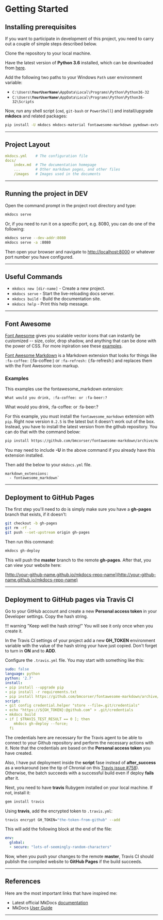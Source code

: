 # Getting Started

## Installing prerequisites

If you want to participate in development of this project, you need to carry out a couple of simple steps described below.

Clone the repository to your local machine.

Have the latest version of __Python 3.6__ installed, which can be downloaded from [here](https://www.python.org/downloads/).

Add the following two paths to your Windows `Path` user environment variable:

- `C:\Users\`__`YourUserName`__`\AppData\Local\Programs\Python\Python36-32`
- `C:\Users\`__`YourUserName`__`\AppData\Local\Programs\Python\Python36-32\Scripts`

Now, run any shell script (`cmd`, `git-bash` or `PowerShell`) and install/upgrade __mkdocs__ and related packages:

``` bash
pip install -U mkdocs mkdocs-material fontawesome-markdown pymdown-extensions
```

---

## Project Layout

``` yaml
mkdocs.yml    # The configuration file
docs/
    index.md  # The documentation homepage
    ...       # Other markdown pages, and other files
    /images   # Images used in the documents
```

---

## Running the project in DEV

Open the command prompt in the project root directory and type:

``` bash
mkdocs serve
```

Or, if you need to run it on a specific port, e.g. 8080, you can do one of the following:

``` bash
mkdocs serve --dev-addr:8080
mkdocs serve -a :8080
```

Then open your browser and navigate to [http://localhost:8000](http://localhost:8000/) or whatever port number you have configured.

---

## Useful Commands

- `mkdocs new [dir-name]` - Create a new project.
- `mkdocs serve` - Start the live-reloading docs server.
- `mkdocs build` - Build the documentation site.
- `mkdocs help` - Print this help message.

---

## Font Awesome

[Font Awesome](https://fortawesome.github.io) gives you scalable vector icons that can instantly be customized -- size, color, drop shadow, and anything that can be done with the power of CSS. For more inpiration see these [examples](http://fontawesome.io/examples/).

[Font Awesome Markdown](http://bmcorser.github.io/fontawesome-markdown/) is a Markdown extension that looks for things like `:fa-coffee:` (:fa-coffee:) or `:fa-refresh:` (:fa-refresh:) and replaces them with the Font Awesome icon markup.

### Examples

This examples use the fontawesome_markdown extension:

``` none
What would you drink, :fa-coffee: or :fa-beer:?
```

What would you drink, :fa-coffee: or :fa-beer:?

For this example, you must install the `fontawesome_markdown` extension with `pip`. Right now version `0.2.5` is the latest but it doesn't work out of the box. Instead, you have to install the latest version from the github repository. You can do that with the command below:

``` bash
pip install https://github.com/bmcorser/fontawesome-markdown/archive/master.zip
```

You may need to include __-U__ in the above command if you already have this extension installed.

Then add the below to your `mkdocs.yml` file.

``` none
markdown_extensions:
  - fontawesome_markdown`
```

---

## Deployment to GitHub Pages

The first step you'll need to do is simply make sure you have a __gh-pages__ branch that exists, if it doesn't:

``` bash
git checkout -b gh-pages
git rm -rf .
git push --set-upstream origin gh-pages
```

Then run this command:

``` bash
mkdocs gh-deploy
```

This will push the __master__  branch to the remote __gh-pages__. After that, you can view your website here:

[http://your-github-name.github.io/mkdocs-repo-name](http://your-github-name.github.io/mkdocs-repo-name)

---

## Deployment to GitHub pages via Travis CI

Go to your GitHub account and create a new __Personal access token__ in your Developer settings. Copy the hash string.

!!! warning "Keep well the hash string!"
    You will see it only once when you create it.

In the Travis CI settings of your project add a new __GH_TOKEN__ environment variable with the value of the hash string your have just copied. Don't forget to turn in __ON__ and to __ADD__.

Configure the `.travis.yml` file. You may start with something like this:

``` yaml
sudo: false
language: python
python: '2.7'
install:
- pip install --upgrade pip
- pip install -r requirements.txt
- pip install https://github.com/bmcorser/fontawesome-markdown/archive/master.zip
script:
- git config credential.helper "store --file=.git/credentials"
- echo "https://${GH_TOKEN}:@github.com" > .git/credentials
- mkdocs build
- if [ $TRAVIS_TEST_RESULT == 0 ]; then
    mkdocs gh-deploy --force;
  fi
```

The credentials here are necessary for the Travis agent to be able to connect to your Github repository and perform the necessary actions with it. Note that the credentials are based on the __Personal access token__ you have created.

Also, I have put deployment inside the __script__ fase instead of __after_success__ as a workaround (see the tip of Chronial on this [Travis issue #758](https://github.com/travis-ci/travis-ci/issues/758)). Otherwise, the batch succeeds with a successful build even if deploy __fails__ after it.

Next, you need to have __travis__ Rubygem installed on your local machine. If not, install it:

``` bash
gem install travis
```

Using __travis__, add the encrypted token to `.travis.yml`:

``` bash
travis encrypt GH_TOKEN="the-token-from-github" --add
```

This will add the following block at the end of the file:

``` yaml
env:
  global:
  - secure: "lots-of-seemingly-random-characters"
```

Now, when you push your changes to the remote __master__, Travis CI should publish the compiled website to __GitHub Pages__ if the build succeeds.

---

## References

Here are the most important links that have inspired me:

- Latest official MkDocs [documentation](http://mkdocs.readthedocs.io/en/latest/)
- MkDocs [User Guide](http://www.mkdocs.org/user-guide/writing-your-docs/)

---
